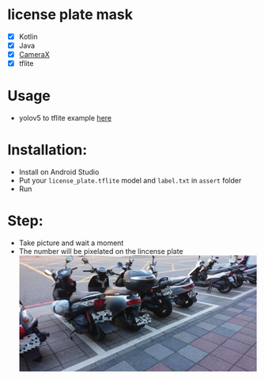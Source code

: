 # license plate mask
- [x] Kotlin
- [x] Java
- [x] [CameraX](https://developer.android.com/training/camerax)
- [x] tflite

# Usage
- yolov5 to tflite example [here](https://github.com/zldrobit/yolov5)

# Installation:
- Install on Android Studio
- Put your `license_plate.tflite` model and `label.txt` in `assert` folder 
- Run

# Step:
- Take picture and wait a moment  
- The number will be pixelated on the lincense plate  
![](./doc/demo.jpg )